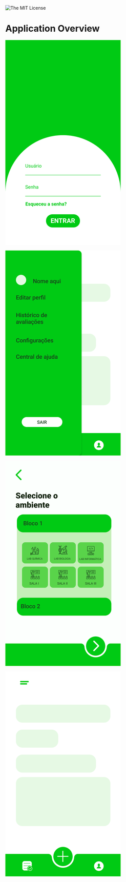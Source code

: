 ![![The MIT License](https://img.shields.io/badge/license-MIT-orange.svg?style=flat-square)](http://opensource.org/licenses/MIT)

# Application Overview

![login](https://github.com/jvictorfarias/leaf-gestao-ambiental/blob/master/img/Login.png)

![menu](https://github.com/jvictorfarias/leaf-gestao-ambiental/blob/master/img/Menu.png)

![select](https://github.com/jvictorfarias/leaf-gestao-ambiental/blob/master/img/Sele%C3%A7%C3%A3o%20de%20ambiente.png)

![home](https://github.com/jvictorfarias/leaf-gestao-ambiental/blob/master/img/Tela%20incial.png)